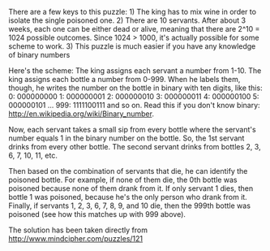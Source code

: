There are a few keys to this puzzle: 1) The king has to mix wine in order to isolate the single poisoned one. 2) There are 10 servants. After about 3 weeks, each one can be either dead or alive, meaning that there are 2^10 = 1024 possible outcomes. Since 1024 > 1000, it's actually possible for some scheme to work. 3) This puzzle is much easier if you have any knowledge of binary numbers

Here's the scheme: The king assigns each servant a number from 1-10. The king assigns each bottle a number from 0-999. When he labels them, though, he writes the number on the bottle in binary with ten digits, like this: 0: 000000000 1: 000000001 2: 000000010 3: 000000011 4: 000000100 5: 000000101 ... 999: 1111100111 and so on. Read this if you don't know binary: http://en.wikipedia.org/wiki/Binary_number.

Now, each servant takes a small sip from every bottle where the servant's number equals 1 in the binary number on the bottle. So, the 1st servant drinks from every other bottle. The second servant drinks from bottles 2, 3, 6, 7, 10, 11, etc.

Then based on the combination of servants that die, he can identify the poisoned bottle. For example, if none of them die, the 0th bottle was poisoned because none of them drank from it. If only servant 1 dies, then bottle 1 was poisoned, because he's the only person who drank from it. Finally, if servants 1, 2, 3, 6, 7, 8, 9, and 10 die, then the 999th bottle was poisoned (see how this matches up with 999 above).

The solution has been taken directly from http://www.mindcipher.com/puzzles/121
